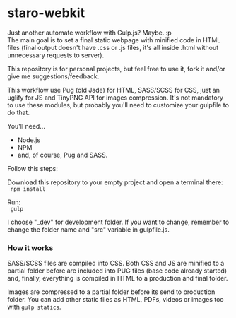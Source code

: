 # staro-webkit
Just another automate workflow with Gulp.js? Maybe. :p<br>
The main goal is to set a final static webpage with minified code in HTML files (final output doesn't have .css or .js files, it's all inside .html without unnecessary requests to server).

This repository is for personal projects, but feel free to use it, fork it and/or give me suggestions/feedback.

This workflow use Pug (old Jade) for HTML, SASS/SCSS for CSS, just an uglify for JS and TinyPNG API for images compression. It's not mandatory to use these modules, but probably you'll need to customize your gulpfile to do that.

You'll need...
<ul>
  <li>Node.js</li>
  <li>NPM</li>
  <li>and, of course, Pug and SASS.</li>
</ul>

Follow this steps:

Download this repository to your empty project and open a terminal there:<br>
<code>
npm install
</code>

Run:<br>
<code>
gulp
</code>

I choose "_dev" for development folder. If you want to change, remember to change the folder name and "src" variable in gulpfile.js.

<h3>How it works</h3>

SASS/SCSS files are compiled into CSS. Both CSS and JS are minified to a partial folder before are included into PUG files (base code already started) and, finally, everything is compiled in HTML to a production and final folder.

Images are compressed to a partial folder before its send to production folder. You can add other static files as HTML, PDFs, videos or images too with <code>gulp statics</code>.
